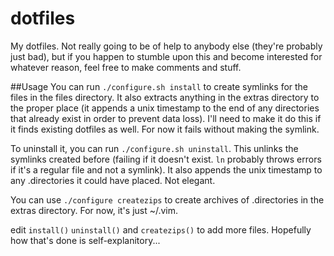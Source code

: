# dotfiles
My dotfiles. 
Not really going to be of help to anybody else (they're probably just bad), but if you happen to stumble upon this and become interested for whatever reason, feel free to make comments and stuff.

##Usage
You can run `./configure.sh install` to create symlinks for the files in the files directory. It also extracts anything in the extras directory to the proper place (it appends a unix timestamp to the end of any directories that already exist in order to prevent data loss). I'll need to make it do this if it finds existing dotfiles as well. For now it fails without making the symlink.

To uninstall it, you can run `./configure.sh uninstall`. This unlinks the symlinks created before (failing if it doesn't exist. `ln` probably throws errors if it's a regular file and not a symlink). It also appends the unix timestamp to any .directories it could have placed. Not elegant.

You can use `./configure createzips` to create archives of .directories in the extras directory. For now, it's just ~/.vim.

edit `install()` `uninstall()` and `createzips()` to add more files. Hopefully how that's done is self-explanitory...
